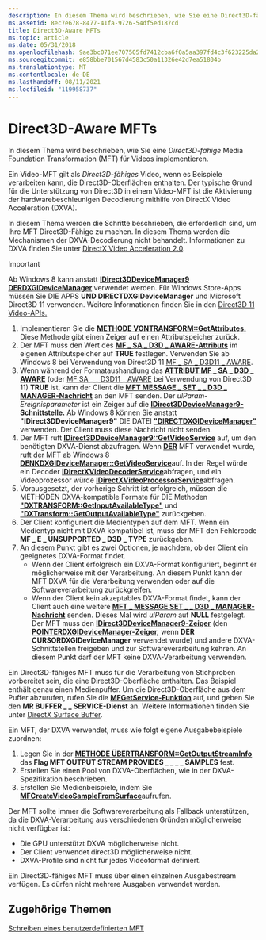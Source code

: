```yaml
---
description: In diesem Thema wird beschrieben, wie Sie eine Direct3D-fähige Media Foundation Transformation (MFT) für Videos implementieren.
ms.assetid: 8ec7e678-8477-41fa-9726-54df5ed187cd
title: Direct3D-Aware MFTs
ms.topic: article
ms.date: 05/31/2018
ms.openlocfilehash: 9ae3bc071ee707505fd7412cba6f0a5aa397fd4c3f623225da28cc5490bf3323
ms.sourcegitcommit: e858bbe701567d4583c50a11326e42d7ea51804b
ms.translationtype: MT
ms.contentlocale: de-DE
ms.lasthandoff: 08/11/2021
ms.locfileid: "119958737"
---
```

# <a name="direct3d-aware-mfts"></a>Direct3D-Aware MFTs

In diesem Thema wird beschrieben, wie Sie eine *Direct3D-fähige* Media Foundation Transformation (MFT) für Videos implementieren.

Ein Video-MFT gilt als *Direct3D-fähiges* Video, wenn es Beispiele verarbeiten kann, die Direct3D-Oberflächen enthalten. Der typische Grund für die Unterstützung von Direct3D in einem Video-MFT ist die Aktivierung der hardwarebeschleunigen Decodierung mithilfe von DirectX Video Acceleration (DXVA).

In diesem Thema werden die Schritte beschrieben, die erforderlich sind, um Ihre MFT Direct3D-Fähige zu machen. In diesem Thema werden die Mechanismen der DXVA-Decodierung nicht behandelt. Informationen zu DXVA finden Sie unter [DirectX Video Acceleration 2.0](directx-video-acceleration-2-0.md).

> [!IMPORTANT]
> Ab Windows 8 kann anstatt [**IDirect3DDeviceManager9**](/windows/desktop/api/dxva2api/nn-dxva2api-idirect3ddevicemanager9) [**DERDXGIDeviceManager**](/windows/desktop/api/mfobjects/nn-mfobjects-imfdxgidevicemanager) verwendet werden. Für Windows Store-Apps müssen Sie DIE APPS **UND DIRECTDXGIDeviceManager** und Microsoft Direct3D 11 verwenden. Weitere Informationen finden Sie in den [Direct3D 11 Video-APIs.](direct3d-11-video-apis.md)

 

1.  Implementieren Sie die [**METHODE VONTRANSFORM::GetAttributes.**](/windows/desktop/api/mftransform/nf-mftransform-imftransform-getattributes) Diese Methode gibt einen Zeiger auf einen Attributspeicher zurück.
2.  Der MFT muss den Wert des [**MF \_ SA \_ D3D \_ AWARE-Attributs**](mf-sa-d3d-aware-attribute.md) im eigenen Attributspeicher auf **TRUE** festlegen. Verwenden Sie ab Windows 8 bei Verwendung von Direct3D 11 [MF \_ SA \_ D3D11 \_ AWARE](mf-sa-d3d11-aware.md).
3.  Wenn während der Formataushandlung das [**ATTRIBUT MF \_ SA \_ D3D \_ AWARE**](mf-sa-d3d-aware-attribute.md) (oder [MF SA \_ \_ D3D11 \_ AWARE](mf-sa-d3d11-aware.md) bei Verwendung von Direct3D 11) **TRUE** ist, kann der Client die [**MFT MESSAGE \_ SET \_ \_ D3D \_ MANAGER-Nachricht**](mft-message-set-d3d-manager.md) an den MFT senden. Der *ulParam-Ereignisparameter* ist ein Zeiger auf die [**IDirect3DDeviceManager9-Schnittstelle.**](/windows/desktop/api/dxva2api/nn-dxva2api-idirect3ddevicemanager9) Ab Windows 8 können Sie anstatt **"IDirect3DDeviceManager9"** DIE DATEI [**"DIRECTDXGIDeviceManager"**](/windows/desktop/api/mfobjects/nn-mfobjects-imfdxgidevicemanager) verwenden. Der Client muss diese Nachricht nicht senden.
4.  Der MFT ruft [**IDirect3DDeviceManager9::GetVideoService**](/windows/desktop/api/dxva2api/nf-dxva2api-idirect3ddevicemanager9-getvideoservice) auf, um den benötigten DXVA-Dienst abzufragen. Wenn [**DER**](/windows/desktop/api/mfobjects/nn-mfobjects-imfdxgidevicemanager) MFT verwendet wurde, ruft der MFT ab Windows 8 [**DENKDXGIDeviceManager::GetVideoService**](/windows/desktop/api/mfobjects/nf-mfobjects-imfdxgidevicemanager-getvideoservice)auf. In der Regel würde ein Decoder [**IDirectXVideoDecoderService**](/windows/desktop/api/dxva2api/nn-dxva2api-idirectxvideodecoderservice)abfragen, und ein Videoprozessor würde [**IDirectXVideoProcessorService**](/windows/desktop/api/dxva2api/nn-dxva2api-idirectxvideoprocessorservice)abfragen.
5.  Vorausgesetzt, der vorherige Schritt ist erfolgreich, müssen die METHODEN DXVA-kompatible Formate für DIE Methoden [**"DXTRANSFORM::GetInputAvailableType"**](/windows/desktop/api/mftransform/nf-mftransform-imftransform-getinputavailabletype) und [**"DXTransform::GetOutputAvailableType"**](/windows/desktop/api/mftransform/nf-mftransform-imftransform-getoutputavailabletype) zurückgeben.
6.  Der Client konfiguriert die Medientypen auf dem MFT. Wenn ein Medientyp nicht mit DXVA kompatibel ist, muss der MFT den Fehlercode **MF \_ E \_ UNSUPPORTED \_ D3D \_ TYPE** zurückgeben.
7.  An diesem Punkt gibt es zwei Optionen, je nachdem, ob der Client ein geeignetes DXVA-Format findet.
    -   Wenn der Client erfolgreich ein DXVA-Format konfiguriert, beginnt er möglicherweise mit der Verarbeitung. An diesem Punkt kann der MFT DXVA für die Verarbeitung verwenden oder auf die Softwareverarbeitung zurückgreifen.
    -   Wenn der Client kein akzeptables DXVA-Format findet, kann der Client auch eine weitere [**MFT \_ MESSAGE SET \_ \_ D3D \_ MANAGER-Nachricht**](mft-message-set-d3d-manager.md) senden. Dieses Mal wird *ulParam* auf **NULL** festgelegt. Der MFT muss den [**IDirect3DDeviceManager9-Zeiger**](/windows/desktop/api/dxva2api/nn-dxva2api-idirect3ddevicemanager9) (den [**POINTERDXGIDeviceManager-Zeiger,**](/windows/desktop/api/mfobjects/nn-mfobjects-imfdxgidevicemanager) wenn **DER CURSORDXGIDeviceManager** verwendet wurde) und andere DXVA-Schnittstellen freigeben und zur Softwareverarbeitung kehren. An diesem Punkt darf der MFT keine DXVA-Verarbeitung verwenden.

Ein Direct3D-fähiges MFT muss für die Verarbeitung von Stichproben vorbereitet sein, die eine Direct3D-Oberfläche enthalten. Das Beispiel enthält genau einen Medienpuffer. Um die Direct3D-Oberfläche aus dem Puffer abzurufen, rufen Sie die [**MFGetService-Funktion**](/windows/desktop/api/mfidl/nf-mfidl-mfgetservice) auf, und geben Sie den **MR BUFFER \_ \_ SERVICE-Dienst** an. Weitere Informationen finden Sie unter [DirectX Surface Buffer](directx-surface-buffer.md).

Ein MFT, der DXVA verwendet, muss wie folgt eigene Ausgabebeispiele zuordnen:

1.  Legen Sie in der [**METHODE ÜBERTRANSFORM::GetOutputStreamInfo**](/windows/desktop/api/mftransform/nf-mftransform-imftransform-getoutputstreaminfo) das **Flag MFT OUTPUT STREAM PROVIDES \_ \_ \_ \_ SAMPLES** fest.
2.  Erstellen Sie einen Pool von DXVA-Oberflächen, wie in der DXVA-Spezifikation beschrieben.
3.  Erstellen Sie Medienbeispiele, indem Sie [**MFCreateVideoSampleFromSurface**](/windows/desktop/api/evr/nc-evr-mfcreatevideosamplefromsurface)aufrufen.

Der MFT sollte immer die Softwareverarbeitung als Fallback unterstützen, da die DXVA-Verarbeitung aus verschiedenen Gründen möglicherweise nicht verfügbar ist:

-   Die GPU unterstützt DXVA möglicherweise nicht.
-   Der Client verwendet direct3D möglicherweise nicht.
-   DXVA-Profile sind nicht für jedes Videoformat definiert.

Ein Direct3D-fähiges MFT muss über einen einzelnen Ausgabestream verfügen. Es dürfen nicht mehrere Ausgaben verwendet werden.

## <a name="related-topics"></a>Zugehörige Themen

<dl> <dt>

[Schreiben eines benutzerdefinierten MFT](writing-a-custom-mft.md)
</dt> </dl>

 

 



